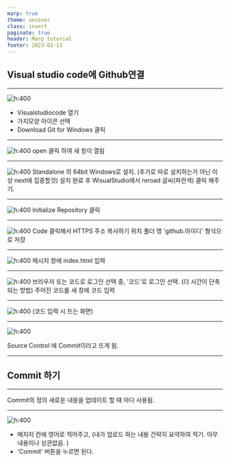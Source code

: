 ```yaml
---
marp: true
theme: uncover
class: invert
paginate: true
header: Marp tutorial
footer: 2023-02-13
---
```

<!--_color: pink-->
## Visual studio code에 Github연결

---
![h:400](./vscodegit/imimg.png)
* Visualstudiocode 열기
* 가지모양 아이콘 선택
* Download Git for Windows 클릭

---

![h:400](./vscodegit/imimg2.png)
open 클릭 하여 새 창이 열림 

---

![h:400](./vscodegit/imimg3.png)
Standalone 의 64bit Windows로 설치.
(추가로 따로 설치하는거 아닌 이상 next에 집중할것)
설치 완료 후 WisualStudio에서 reroad 글씨(파란색) 클릭 해주기.


---
![h:400](./vscodegit/imimg4.png)
Initialize Repository 클릭

---
![h:400](./vscodegit/images5.png)
Code 클릭해서 HTTPS 주소 복사하기
위치 폴더 명 'github.아이디' 형식으로 저장

---

![h:400](./vscodegit/imimg6.png)
메시지 창에 index.html 입력

---
![h:400](./vscodegit/imimg7.png)
브라우저 또는 코드로 로그인 선택 중,
'코드'로 로그인 선택. (더 시간이 단축되는 방법)
주어진 코드를 새 창에 코드 입력

---
![h:400](./vscodegit/imimg8.png)
(코드 입력 시 뜨는 화면)

---

![h:400](./vscodegit/imimg9.png)

Source Control 에 Commit이라고 뜨게 됨.

---
<!--_color: pink-->
## Commit 하기

---

Commit의 정의
새로운 내용을 업데이트 할 때 마다 사용됨. 

---
![h:400](./vscodegit/imimg10.png)

* 메지지 칸에 영어로 적어주고, (내가 업로드 하는 내용 간략히 요약하여 적기. 아무 내용이나 상관없음. ) 
* 'Commit' 버튼을 누르면 된다.


